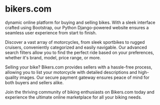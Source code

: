 # bikers.com
dynamic online platform for buying and selling bikes. With a sleek interface crafted using Bootstrap, our Python Django-powered website ensures a seamless user experience from start to finish.

Discover a vast array of motorcycles, from sleek sportbikes to rugged cruisers, conveniently categorized and easily navigable. Our advanced search filters allow you to find the perfect ride based on your preferences, whether it's brand, model, price range, or more.

Selling your bike? Bikers.com provides sellers with a hassle-free process, allowing you to list your motorcycle with detailed descriptions and high-quality images. Our secure payment gateway ensures peace of mind for both buyers and sellers alike.

Join the thriving community of biking enthusiasts on Bikers.com today and experience the ultimate online marketplace for all your biking needs.
